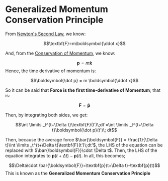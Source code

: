 # Generalized Momentum Conservation Principle

From [Newton's Second Law](Galileo's%20Relativity%20Principle.md#^newtons-second-law), we know:

$$\textbf{F}=m\boldsymbol{\ddot x}$$

And, from the [Conservation of Momentum](Conservation%20Laws.md#Momentum), we know:

$$\textbf {p} = m \boldsymbol{\dot x}$$
Hence, the time derivative of momentum is:

$$\boldsymbol{\dot p} = m \boldsymbol{\ddot x}$$

So it can be said that **Force is the first time-derivative of Momentum**; that is:

$$\textbf{F} = \boldsymbol{\dot p}$$

Then, by integrating both sides, we get:

$$\int \limits _t^{t+\Delta t}\textbf{F}(t')\;dt'=\int \limits _t^{t+\Delta t}\boldsymbol{\dot p}(t')\; dt$$

Then, because the average force $\bar{\boldsymbol{F}} = \frac{1}{\Delta t}\int \limits _t^{t+\Delta t}\textbf{F}(t')\;dt'$, the LHS of the equation can be replaced with $\bar{\boldsymbol{F}}\cdot \Delta t$. Then, the LHS of the equation integrates to $\textbf{p}(t+\Delta t)-\textbf{p}(t)$. In all, this becomes;

$$\Delta\cdot \bar{\boldsymbol{F}}=\textbf{p}(t+\Delta t)-\textbf{p}(t)$$
This is known as the **Generalized Momentum Conservation Principle**